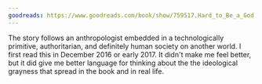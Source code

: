 ```yaml
---
goodreads: https://www.goodreads.com/book/show/759517.Hard_to_Be_a_God
---
```


The story follows an anthropologist embedded in a technologically primitive, authoritarian, and definitely human society on another world.
I first read this in December 2016 or early 2017. It didn't make me feel better, but it did give me better language for thinking about the the ideological grayness that spread in the book and in real life.
